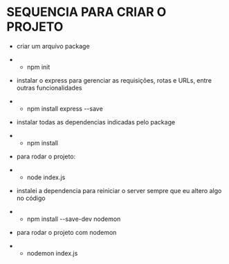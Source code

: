 # SEQUENCIA PARA CRIAR O PROJETO

* criar um arquivo package
* * npm init

* instalar o express para gerenciar as requisições, rotas e URLs, entre outras funcionalidades
* * npm install express --save

* instalar todas as dependencias indicadas pelo package
* * npm install

* para rodar o projeto:
* * node  index.js

* instalei a dependencia para reiniciar o server sempre que eu altero algo no código
* * npm install --save-dev nodemon

* para rodar o projeto com nodemon
* * nodemon index.js